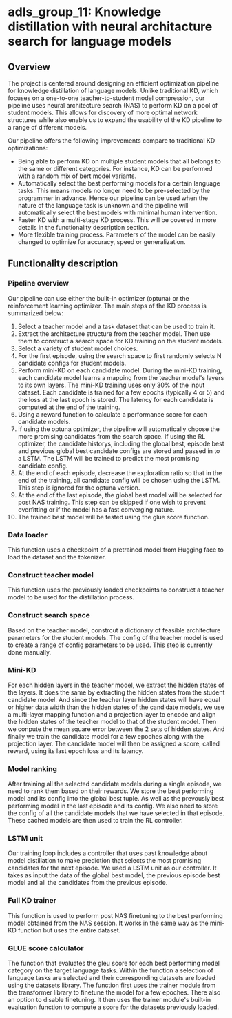 # adls_group_11: Knowledge distillation with neural architacture search for language models
## Overview

The project is centered around designing an efficient optimization pipeline for knowledge distillation of language models. Unlike traditional KD, which focuses on a one-to-one teacher-to-student model compression, our pipeline uses neural architecture search (NAS) to perform KD on a pool of student models. This allows for discovery of more optimal network structures while also enable us to expand the usability of the KD pipeline to a range of different models.

Our pipeline offers the following improvements compare to traditional KD optimizations:
- Being able to perform KD on multiple student models that all belongs to the same or different categpries. For instance, KD can be performed with a random mix of bert model variants.
- Automatically select the best performing models for a certain language tasks. This means models no longer need to be pre-selected by the programmer in advance. Hence our pipeline can be used when the nature of the language task is unknown and the pipeline will automatically select the best models with minimal human intervention.
- Faster KD with a multi-stage KD process. This will be covered in more details in the functionality description section.
- More flexible training process. Parameters of the model can be easily changed to optimize for accuracy, speed or generalization.

## Functionality description
### Pipeline overview
Our pipeline can use either the built-in optimizer (optuna) or the reinforcement learning optimizer. The main steps of the KD process is summarized below:
1. Select a teacher model and a task dataset that can be used to train it.
2. Extract the architecture structure from the teacher model. Then use them to construct a search space for KD training on the student models.
3. Select a variety of student model choices.
4. For the first episode, using the search space to first randomly selects N candidate configs for student models.
5. Perform mini-KD on each candidate model. During the mini-KD training, each candidate model learns a mapping from the teacher model's layers to its own layers. The mini-KD training uses only 30% of the input dataset. Each candidate is trained for a few epochs (typically 4 or 5) and the loss at the last epoch is stored. The latency for each candidate is computed at the end of the training.
6. Using a reward function to calculate a performance score for each candidate models.
7. If using the optuna optimizer, the pipeline will automatically choose the more promising candidates from the search space. If using the RL optimizer, the candidate historys, including the global best, episode best and previous global best candidate configs are stored and passed in to a LSTM. The LSTM will be trained to predict the most promising candidate config.
8. At the end of each episode, decrease the exploration ratio so that in the end of the training, all candidate config will be chosen using the LSTM. This step is ignored for the optuna version.
9. At the end of the last episode, the global best model will be selected for post NAS training. This step can be skipped if one wish to prevent overfitting or if the model has a fast converging nature.
10. The trained best model will be tested using the glue score function.

### Data loader
This function uses a checkpoint of a pretrained model from Hugging face to load the dataset and the tokenizer.

### Construct teacher model
This function uses the previously loaded checkpoints to construct a teacher model to be used for the distillation process.

### Construct search space
Based on the teacher model, constrcut a dictionary of feasible architecture parameters for the student models. The config of the teacher model is used to create a range of config parameters to be used. This step is currently done manually.

### Mini-KD
For each hidden layers in the teacher model, we extract the hidden states of the layers. It does the same by extracting the hidden states from the student candidate model. And since the teacher layer hidden states will have equal or higher data width than the hidden states of the candidate models, we use a multi-layer mapping function and a projection layer to encode and align the hidden states of the teacher model to that of the student model. Then we conpute the mean square error between the 2 sets of hidden states. And finally we train the candidate model for a few epoches along with the projection layer. The candidate model will then be assigned a score, called reward, using its last epoch loss and its latency.

### Model ranking
After training all the selected candidate models during a single episode, we need to rank them based on their rewards. We store the best performing model and its config into the global best tuple. As well as the prevously best performing model in the last episode and its config. We also need to store the config of all the candidate models that we have selected in that episode. These cached models are then used to train the RL controller.

### LSTM unit
Our training loop includes a controller that uses past knowledge about model distillation to make prediction that selects the most promising candidates for the next episode. We used a LSTM unit as our controller. It takes as input the data of the global best model, the previous episode best model and all the candidates from the previous episode.

### Full KD trainer
This function is used to perform post NAS finetuning to the best performing model obtained from the NAS session. It works in the same way as the mini-KD function but uses the entire dataset.

### GLUE score calculator
The function that evaluates the gleu score for each best performing model category on the target language tasks. Within the function a selection of language tasks are selected and their corresponding datasets are loaded using the datasets library. The function first uses the trainer module from the transformer library to finetune the model for a few epoches. There also an option to disable finetuning. It then uses the trainer module's built-in evaluation function to compute a score for the datasets previously loaded.

